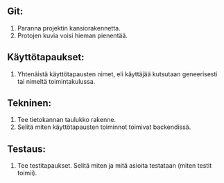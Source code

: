 ## Git:
1) Paranna projektin kansiorakennetta.
2) Protojen kuvia voisi hieman pienentää.

## Käyttötapaukset: 
1) Yhtenäistä käyttötapausten nimet, eli käyttäjää kutsutaan geneerisesti tai nimeltä toimintakulussa.

## Tekninen: 
1) Tee tietokannan taulukko rakenne.
2) Selitä miten käyttötapausten toiminnot toimivat backendissä.

## Testaus:
1) Tee testitapaukset. Selitä miten ja mitä asioita testataan (miten testit toimii).
